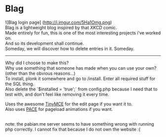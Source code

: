 Blag
====

![Blag login page] (http://i.imgur.com/5Ha1Omg.png)
<br>
Blag is a lightweight blog inspired by that _XKCD_ comic.<br>
Made entirely for fun, this is one of the most interesting projects i've worked on.<br>
And so its development shall continue.<br>
Someday, we will discover how to delete entries in it. Someday.<br>
<hr>
Why did I choose to make this?<br>
Why use something that someone has made when you can use your own?<br>
(other than the obvious reasons...)
<br>
To install, plonk it somewhere and go to /install. Enter all required stuff for the SQL thing.<br>
Also delete the `$installed = 'true';` from config.php because I need that to test with, and don't feel like removing it every time.<br>

Uses the awesome [TinyMCE](http://www.tinymce.com/ "TinyMCE website") for the edit page if you want it to.<br>
Also uses [PACE](http://github.hubspot.com/pace/docs/welcome/ "Pace website") for pageload animations if you want.
<br>

<br>
note: the pabian.me server seems to have something wrong with running php correctly.
I cannot fix that because I do not own the website :(
